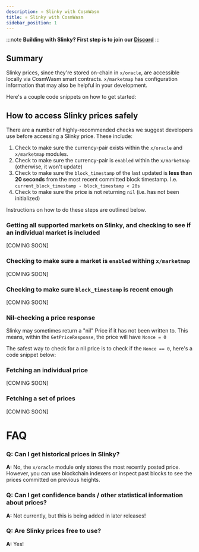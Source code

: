 ```yaml
---
description: ⚛️ Slinky with CosmWasm
title: ⚛️ Slinky with CosmWasm
sidebar_position: 1
---
```


:::note
**Building with Slinky? First step is to join our [Discord](https://discord.gg/amAgf9Z39w)**
:::

## Summary

Slinky prices, since they're stored on-chain in `x/oracle`, are accessible locally via CosmWasm smart contracts. `x/marketmap` has configuration information that may also be helpful in your development.

Here's a couple code snippets on how to get started:

## How to access Slinky prices safely

There are a number of highly-recommended checks we suggest developers use before accessing a Slinky price. These include:

1. Check to make sure the currency-pair exists within the `x/oracle` and `x/marketmap` modules.
1. Check to make sure the currency-pair is `enabled` within the `x/marketmap` (otherwise, it won't update)
1. Check to make sure the `block_timestamp` of the last updated is **less than 20 seconds** from the most recent committed block timestamp. I.e. `current_block_timestamp - block_timestamp < 20s`
1. Check to make sure the price is not returning `nil` (i.e. has not been initialized)

Instructions on how to do these steps are outlined below.

### Getting all supported markets on Slinky, and checking to see if an individual market is included

[COMING SOON]

### Checking to make sure a market is `enabled` withing `x/marketmap`

[COMING SOON]

### Checking to make sure `block_timestamp` is recent enough

[COMING SOON]

### Nil-checking a price response

Slinky may sometimes return a "nil" Price if it has not been written to. This means, within the `GetPriceResponse`, the price will have `Nonce = 0`

The safest way to check for a nil price is to check if the `Nonce == 0`, here's a code snippet below:

### Fetching an individual price

[COMING SOON]

### Fetching a set of prices

[COMING SOON]

# FAQ

### Q: Can I get historical prices in Slinky?

**A:** No, the `x/oracle` module only stores the most recently posted price. However, you can use blockchain indexers or inspect past blocks to see the prices committed on previous heights.

### Q: Can I get confidence bands / other statistical information about prices?

**A:** Not currently, but this is being added in later releases!

### Q: Are Slinky prices free to use?

**A:** Yes!
